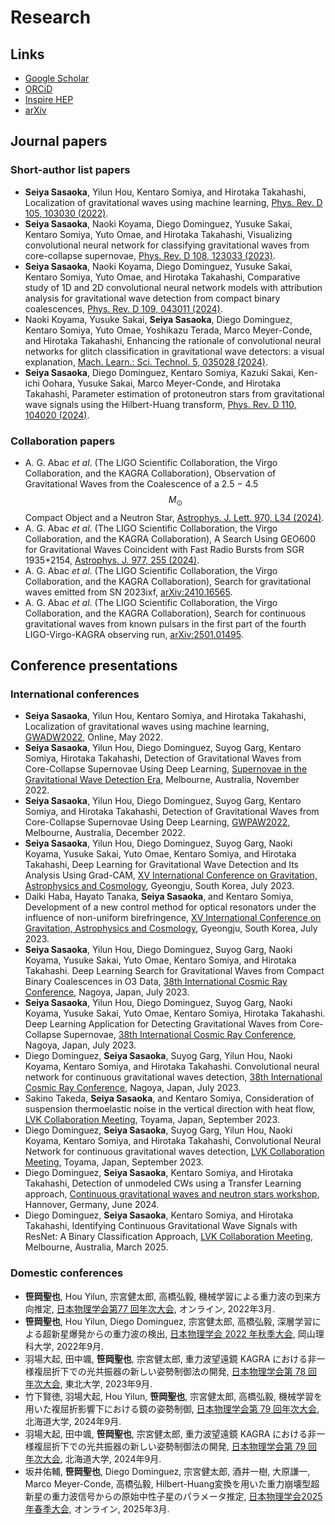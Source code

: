 # Research

## Links
- [Google Scholar](https://scholar.google.com/citations?user=8_zwUVkAAAAJ)
- [ORCiD](https://orcid.org/0000-0002-2155-8092)
- [Inspire HEP](https://inspirehep.net/authors/2038893)
- [arXiv](https://arxiv.org/search/?searchtype=author&query=Sasaoka%2C+S&order=-announced_date_first&size=50&abstracts=hide)

## Journal papers

### Short-author list papers

- **Seiya Sasaoka**, Yilun Hou, Kentaro Somiya, and Hirotaka Takahashi, Localization of gravitational waves using machine learning, [Phys. Rev. D 105, 103030 (2022)](https://doi.org/10.1103/PhysRevD.105.103030).
- **Seiya Sasaoka**, Naoki Koyama, Diego Dominguez, Yusuke Sakai, Kentaro Somiya, Yuto Omae, and Hirotaka Takahashi, Visualizing convolutional neural network for classifying gravitational waves from core-collapse supernovae, [Phys. Rev. D 108, 123033 (2023)](https://doi.org/10.1103/PhysRevD.108.123033).
- **Seiya Sasaoka**, Naoki Koyama, Diego Dominguez, Yusuke Sakai, Kentaro Somiya, Yuto Omae, and Hirotaka Takahashi, Comparative study of 1D and 2D convolutional neural network models with attribution analysis for gravitational wave detection from compact binary coalescences, [Phys. Rev.
D 109, 043011 (2024)](https://doi.org/10.1103/PhysRevD.109.043011).
- Naoki Koyama, Yusuke Sakai, **Seiya Sasaoka**, Diego Dominguez, Kentaro Somiya, Yuto Omae, Yoshikazu Terada, Marco Meyer-Conde, and Hirotaka Takahashi, Enhancing the rationale of convolutional neural networks for glitch classification in gravitational wave detectors: a visual explanation, [Mach. Learn.: Sci. Technol. 5, 035028 (2024)](https://doi.org/10.1088/2632-2153/ad6391).
- **Seiya Sasaoka**, Diego Dominguez, Kentaro Somiya, Kazuki Sakai, Ken-ichi Oohara, Yusuke Sakai, Marco Meyer-Conde, and Hirotaka Takahashi, Parameter estimation of protoneutron stars from gravitational wave signals using the Hilbert-Huang transform, [Phys. Rev. D 110, 104020 (2024)](https://doi.org/10.1103/PhysRevD.105.103030).

### Collaboration papers

- A. G. Abac *et al*. (The LIGO Scientific Collaboration, the Virgo Collaboration, and the KAGRA Collaboration), Observation of Gravitational Waves from the Coalescence of a 2.5 − 4.5 $$M_\odot$$ Compact Object and a Neutron Star, [Astrophys. J. Lett. 970, L34 (2024)](https://doi.org/10.3847/2041-8213/ad5beb).
- A. G. Abac *et al*. (The LIGO Scientific Collaboration, the Virgo Collaboration, and the KAGRA Collaboration), A Search Using GEO600 for Gravitational Waves Coincident with Fast Radio Bursts from SGR 1935+2154, [Astrophys. J. 977, 255 (2024)](https://doi.org/10.3847/1538-4357/ad8de0).
- A. G. Abac *et al*. (The LIGO Scientific Collaboration, the Virgo Collaboration, and the KAGRA Collaboration), Search for gravitational waves emitted from SN 2023ixf, [arXiv:2410.16565](https://doi.org/10.48550/arXiv.2410.16565).
- A. G. Abac *et al*. (The LIGO Scientific Collaboration, the Virgo Collaboration, and the KAGRA Collaboration), Search for continuous gravitational waves from known pulsars in the first part of the fourth LIGO-Virgo-KAGRA observing run, [arXiv:2501.01495](https://doi.org/10.48550/arXiv.2501.01495).

## Conference presentations

### International conferences

- **Seiya Sasaoka**, Yilun Hou, Kentaro Somiya, and Hirotaka Takahashi, Localization of gravitational waves using machine learning, [GWADW2022](https://indico.icrr.u-tokyo.ac.jp/event/255/), Online, May 2022.
- **Seiya Sasaoka**, Yilun Hou, Diego Dominguez, Suyog Garg, Kentaro Somiya, Hirotaka Takahashi,
Detection of Gravitational Waves from Core-Collapse Supernovae Using Deep Learning, [Supernovae in the Gravitational Wave Detection Era](https://sites.google.com/monash.edu/supernova2022), Melbourne, Australia, November 2022.
- **Seiya Sasaoka**, Yilun Hou, Diego Dominguez, Suyog Garg, Kentaro Somiya, and Hirotaka Takahashi, Detection of Gravitational Waves from Core-Collapse Supernovae Using Deep Learning, [GWPAW2022](http://www.gwpaw2022.org/), Melbourne, Australia, December 2022.
- **Seiya Sasaoka**, Yilun Hou, Diego Dominguez, Suyog Garg, Naoki Koyama, Yusuke Sakai, Yuto Omae, Kentaro Somiya, and Hirotaka Takahashi, Deep Learning for Gravitational Wave Detection and Its Analysis Using Grad-CAM, [XV International Conference on Gravitation, Astrophysics and Cosmology](https://www.apctp.org/theme/d/html/activities/activities01_read-pop.php?id=1801), Gyeongju, South Korea, July 2023.
- Daiki Haba, Hayato Tanaka, **Seiya Sasaoka**, and Kentaro Somiya, Development of a new control method for optical resonators under the influence of non-uniform birefringence, [XV International Conference on Gravitation, Astrophysics and Cosmology](https://www.apctp.org/theme/d/html/activities/activities01_read-pop.php?id=1801), Gyeongju, South Korea, July 2023.
- **Seiya Sasaoka**, Yilun Hou, Diego Dominguez, Suyog Garg, Naoki Koyama, Yusuke Sakai, Yuto Omae, Kentaro Somiya, and Hirotaka Takahashi. Deep Learning Search for Gravitational Waves from Compact Binary Coalescences in O3 Data, [38th International Cosmic Ray Conference](https://www.icrc2023.org/), Nagoya, Japan, July 2023.
- **Seiya Sasaoka**, Yilun Hou, Diego Dominguez, Suyog Garg, Naoki Koyama, Yusuke Sakai, Yuto Omae, Kentaro Somiya, Hirotaka Takahashi. Deep Learning Application for Detecting Gravitational Waves from Core-Collapse Supernovae, [38th International Cosmic Ray Conference](https://www.icrc2023.org/), Nagoya, Japan, July 2023.
- Diego Dominguez, **Seiya Sasaoka**, Suyog Garg, Yilun Hou, Naoki Koyama, Kentaro Somiya, and Hirotaka Takahashi. Convolutional neural network for continuous gravitational waves detection, [38th International Cosmic Ray Conference](https://www.icrc2023.org/), Nagoya, Japan, July 2023.
- Sakino Takeda, **Seiya Sasaoka**, and Kentaro Somiya, Consideration of suspension thermoelastic noise in the vertical direction with heat flow, [LVK Collaboration Meeting](https://www.resceu.s.u-tokyo.ac.jp/symposium/LVK2023toyama/index.php), Toyama, Japan, September 2023.
- Diego Dominguez, **Seiya Sasaoka**, Suyog Garg, Yilun Hou, Naoki Koyama, Kentaro Somiya, and Hirotaka Takahashi, Convolutional Neural Network for continuous gravitational waves detection, [LVK Collaboration Meeting](https://www.resceu.s.u-tokyo.ac.jp/symposium/LVK2023toyama/index.php), Toyama, Japan, September 2023.
- Diego Dominguez, **Seiya Sasaoka**, Kentaro Somiya, and Hirotaka Takahashi, Detection of unmodeled CWs using a Transfer Learning approach, [Continuous gravitational waves and neutron stars workshop](https://plan.events.mpg.de/event/133/), Hannover, Germany, June 2024.
- Diego Dominguez, **Seiya Sasaoka**, Kentaro Somiya, and Hirotaka Takahashi, Identifying Continuous Gravitational Wave Signals with ResNet: A Binary Classification Approach, [LVK Collaboration Meeting](https://www.lvk2025melbourne.org/), Melbourne, Australia, March 2025.

### Domestic conferences

- **笹岡聖也**, Hou Yilun, 宗宮健太郎, 高橋弘毅, 機械学習による重力波の到来方向推定, [日本物理学会第77 回年次大会](https://onsite.gakkai-web.net/jps/jps_search/2022sp/index.html), オンライン, 2022年3月.
- **笹岡聖也**, Hou Yilun, Diego Dominguez, 宗宮健太郎, 高橋弘毅, 深層学習による超新星爆発からの重力波の検出, [日本物理学会 2022 年秋季大会](https://onsite.gakkai-web.net/jps/jps_search/2022au/index.html), 岡山理科大学, 2022年9月.
- 羽場大起, 田中颯, **笹岡聖也**, 宗宮健太郎, 重力波望遠鏡 KAGRA における非一様複屈折下での光共振器の新しい姿勢制御法の開発, [日本物理学会第 78 回年次大会](https://onsite.gakkai-web.net/jps/jps_search/2023au/index.html), 東北大学, 2023年9月.
- 竹下賢徳, 羽場大起, Hou Yilun, **笹岡聖也**, 宗宮健太郎, 高橋弘毅, 機械学習を用いた複屈折影響下における鏡の姿勢制御, [日本物理学会第 79 回年次大会](https://onsite.gakkai-web.net/jps/jps_search/2024au/index.html), 北海道大学, 2024年9月.
- 羽場大起, 田中颯, **笹岡聖也**, 宗宮健太郎, 重力波望遠鏡 KAGRA における非一様複屈折下での光共振器の新しい姿勢制御法の開発, [日本物理学会第 79 回年次大会](https://onsite.gakkai-web.net/jps/jps_search/2024au/index.html), 北海道大学, 2024年9月.
- 坂井佑輔, **笹岡聖也**, Diego Dominguez, 宗宮健太郎, 酒井一樹, 大原謙一, Marco Meyer-Conde, 高橋弘毅, Hilbert-Huang変換を用いた重力崩壊型超新星の重力波信号からの原始中性子星のパラメータ推定, [日本物理学会2025年春季大会](https://onsite.gakkai-web.net/jps/jps_search/2025sp/index.html), オンライン, 2025年3月.

